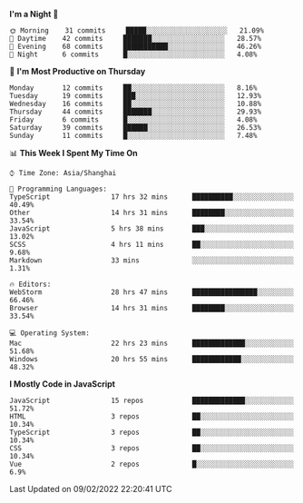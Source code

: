 <!--START_SECTION:waka-->
**I'm a Night 🦉** 

```text
🌞 Morning    31 commits     █████░░░░░░░░░░░░░░░░░░░░   21.09% 
🌆 Daytime    42 commits     ███████░░░░░░░░░░░░░░░░░░   28.57% 
🌃 Evening    68 commits     ███████████░░░░░░░░░░░░░░   46.26% 
🌙 Night      6 commits      █░░░░░░░░░░░░░░░░░░░░░░░░   4.08%

```
📅 **I'm Most Productive on Thursday** 

```text
Monday       12 commits     ██░░░░░░░░░░░░░░░░░░░░░░░   8.16% 
Tuesday      19 commits     ███░░░░░░░░░░░░░░░░░░░░░░   12.93% 
Wednesday    16 commits     ██░░░░░░░░░░░░░░░░░░░░░░░   10.88% 
Thursday     44 commits     ███████░░░░░░░░░░░░░░░░░░   29.93% 
Friday       6 commits      █░░░░░░░░░░░░░░░░░░░░░░░░   4.08% 
Saturday     39 commits     ██████░░░░░░░░░░░░░░░░░░░   26.53% 
Sunday       11 commits     █░░░░░░░░░░░░░░░░░░░░░░░░   7.48%

```


📊 **This Week I Spent My Time On** 

```text
⌚︎ Time Zone: Asia/Shanghai

💬 Programming Languages: 
TypeScript               17 hrs 32 mins      ██████████░░░░░░░░░░░░░░░   40.49% 
Other                    14 hrs 31 mins      ████████░░░░░░░░░░░░░░░░░   33.54% 
JavaScript               5 hrs 38 mins       ███░░░░░░░░░░░░░░░░░░░░░░   13.02% 
SCSS                     4 hrs 11 mins       ██░░░░░░░░░░░░░░░░░░░░░░░   9.68% 
Markdown                 33 mins             ░░░░░░░░░░░░░░░░░░░░░░░░░   1.31%

🔥 Editors: 
WebStorm                 28 hrs 47 mins      ████████████████░░░░░░░░░   66.46% 
Browser                  14 hrs 31 mins      ████████░░░░░░░░░░░░░░░░░   33.54%

💻 Operating System: 
Mac                      22 hrs 23 mins      █████████████░░░░░░░░░░░░   51.68% 
Windows                  20 hrs 55 mins      ████████████░░░░░░░░░░░░░   48.32%

```

**I Mostly Code in JavaScript** 

```text
JavaScript               15 repos            █████████████░░░░░░░░░░░░   51.72% 
HTML                     3 repos             ██░░░░░░░░░░░░░░░░░░░░░░░   10.34% 
TypeScript               3 repos             ██░░░░░░░░░░░░░░░░░░░░░░░   10.34% 
CSS                      3 repos             ██░░░░░░░░░░░░░░░░░░░░░░░   10.34% 
Vue                      2 repos             █░░░░░░░░░░░░░░░░░░░░░░░░   6.9%

```



 Last Updated on 09/02/2022 22:20:41 UTC
<!--END_SECTION:waka-->

<!--
**likaiqiang/likaiqiang** is a ✨ _special_ ✨ repository because its `README.md` (this file) appears on your GitHub profile.

Here are some ideas to get you started:

- 🔭 I’m currently working on ...
- 🌱 I’m currently learning ...
- 👯 I’m looking to collaborate on ...
- 🤔 I’m looking for help with ...
- 💬 Ask me about ...
- 📫 How to reach me: ...
- 😄 Pronouns: ...
- ⚡ Fun fact: ...
-->
